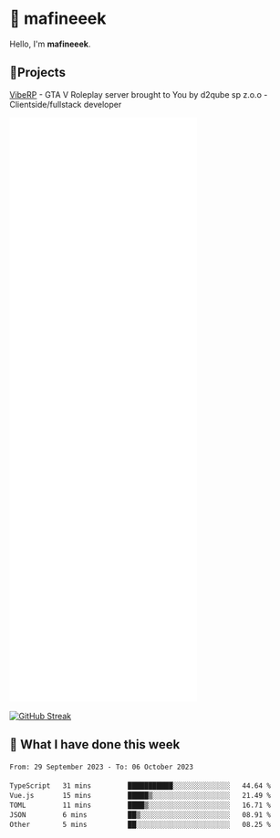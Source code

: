 # 👋 mafineeek
Hello, I'm **mafineeek**.

## 📝Projects

[VibeRP](https://v-rp.pl) - GTA V Roleplay server brought to You by d2qube sp z.o.o - Clientside/fullstack developer


![](./github-metrics.svg)

[![GitHub Streak](https://streak-stats.demolab.com/?user=mafineeek)](https://git.io/streak-stats)

## 📰 What I have done this week
<!--START_SECTION:waka-->

```txt
From: 29 September 2023 - To: 06 October 2023

TypeScript   31 mins         ███████████░░░░░░░░░░░░░░   44.64 %
Vue.js       15 mins         █████▒░░░░░░░░░░░░░░░░░░░   21.49 %
TOML         11 mins         ████▒░░░░░░░░░░░░░░░░░░░░   16.71 %
JSON         6 mins          ██▒░░░░░░░░░░░░░░░░░░░░░░   08.91 %
Other        5 mins          ██░░░░░░░░░░░░░░░░░░░░░░░   08.25 %
```

<!--END_SECTION:waka-->
